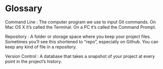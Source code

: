 # Glossary

Command Line
:    The computer program we use to input Git commands. On Mac OS X it’s called the Terminal. On a PC it’s called the Command Prompt. 

Repository 
:    A folder or storage space where you keep your project files. Sometimes you’ll see this shortened to “repo”, especially on Github. You can keep any kind of file in a repository.

Version Control 
:    A database that takes a snapshot of your project at every point in the project’s history.

